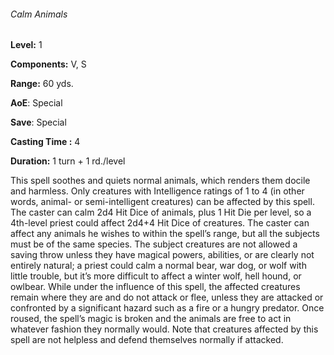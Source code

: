 ###### Calm Animals

**Level:** 1

**Components:** V, S

**Range:** 60 yds.

**AoE**: Special

**Save**: Special

**Casting Time :** 4

**Duration:** 1 turn + 1 rd./level

This spell soothes and quiets normal animals, which renders them docile and harmless. Only creatures with Intelligence ratings of 1 to 4 (in other words, animal- or semi-intelligent creatures) can be affected by this spell. The caster can calm 2d4 Hit Dice of animals, plus 1 Hit Die per level, so a 4th-level priest could affect 2d4+4 Hit Dice of creatures. The caster can affect any animals he wishes to within the spell’s range, but all the subjects must be of the same species. The subject creatures are not allowed a saving throw unless they have magical powers, abilities, or are clearly not entirely natural; a priest could calm a normal bear, war dog, or wolf with little trouble, but it’s more difficult to affect a winter wolf, hell hound, or owlbear. While under the influence of this spell, the affected creatures remain where they are and do not attack or flee, unless they are attacked or confronted by a significant hazard such as a fire or a hungry predator. Once roused, the spell’s magic is broken and the animals are free to act in whatever fashion they normally would. Note that creatures affected by this spell are not helpless and defend themselves normally if attacked.